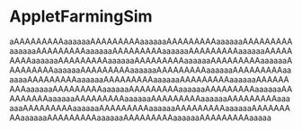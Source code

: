 # AppletFarmingSim
aAAAAAAAAAaaaaaaAAAAAAAAAaaaaaaAAAAAAAAAaaaaaaAAAAAAAAAaaaaaaAAAAAAAAAaaaaaaAAAAAAAAAaaaaaaAAAAAAAAAaaaaaaAAAAAAAAAaaaaaaAAAAAAAAAaaaaaaAAAAAAAAAaaaaaaAAAAAAAAAaaaaaaAAAAAAAAAaaaaaaAAAAAAAAAaaaaaaAAAAAAAAAaaaaaaAAAAAAAAAaaaaaaAAAAAAAAAaaaaaaAAAAAAAAAaaaaaaAAAAAAAAAaaaaaaAAAAAAAAAaaaaaaAAAAAAAAAaaaaaaAAAAAAAAAaaaaaaAAAAAAAAAaaaaaaAAAAAAAAAaaaaaaAAAAAAAAAaaaaaaAAAAAAAAAaaaaaaAAAAAAAAAaaaaaaAAAAAAAAAaaaaaaAAAAAAAAAaaaaaaAAAAAAAAAaaaaaaAAAAAAAAAaaaaaaAAAAAAAAAaaaaaaAAAAAAAAAaaaaaaAAAAAAAAAaaaaa
